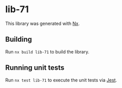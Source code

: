 # lib-71

This library was generated with [Nx](https://nx.dev).

## Building

Run `nx build lib-71` to build the library.

## Running unit tests

Run `nx test lib-71` to execute the unit tests via [Jest](https://jestjs.io).
